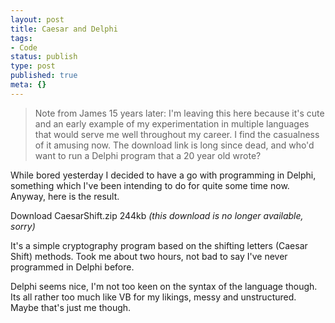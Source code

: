 ```yaml
---
layout: post
title: Caesar and Delphi
tags:
- Code
status: publish
type: post
published: true
meta: {}
---
```


> Note from James 15 years later: I'm leaving this here because it's cute and an early example of my
> experimentation in multiple languages that would serve me well throughout my career. I find the
> casualness of it amusing now. The download link is long since dead, and who'd want to run a Delphi
> program that a 20 year old wrote?

While bored yesterday I decided to have a go with programming in Delphi, something which I've been intending to do for quite some time now. Anyway, here is the result.

Download CaesarShift.zip 244kb *(this download is no longer available, sorry)*

It's a simple cryptography program based on the shifting letters (Caesar Shift) methods. Took me about two hours, not bad to say I've never programmed in Delphi before.

Delphi seems nice, I'm not too keen on the syntax of the language though. Its all rather too much like VB for my likings, messy and unstructured. Maybe that's just me though.
